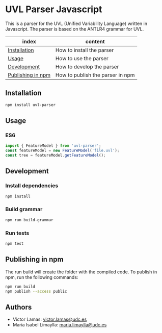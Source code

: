 # UVL Parser Javascript

This is a parser for the UVL (Unified Variability Language) written in Javascript. The parser is based on the ANTLR4 grammar for UVL.

index | content
--- | ---
[Installation](#installation) | How to install the parser
[Usage](#usage) | How to use the parser
[Development](#development) | How to develop the parser
[Publishing in npm](#publishing-in-npm) | How to publish the parser in npm

## Installation

```bash
npm install uvl-parser
```

## Usage

### ES6

```javascript
import { FeatureModel } from 'uvl-parser';
const featureModel = new FeatureModel('file.uvl');
const tree = featureModel.getFeatureModel();
```

## Development

### Install dependencies

```bash
npm install
```

### Build grammar

```bash
npm run build-grammar
```

### Run tests

```bash
npm test
```

## Publishing in npm

The run build will create the folder with the compiled code. To publish in npm, run the following commands:

```bash
npm run build
npm publish --access public 
```

## Authors

- Victor Lamas: [victor.lamas@udc.es](mailto:victor.lamas@udc.es)
- Maria Isabel Limaylla: [maria.limaylla@udc.es](mailto:maria.limaylla@udc.es)
